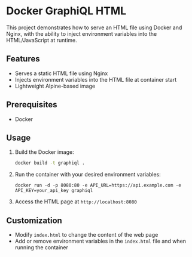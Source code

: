 # Docker GraphiQL HTML

This project demonstrates how to serve an HTML file using Docker and Nginx, with the ability to inject environment variables into the HTML/JavaScript at runtime.

## Features

- Serves a static HTML file using Nginx
- Injects environment variables into the HTML file at container start
- Lightweight Alpine-based image

## Prerequisites

- Docker

## Usage

1. Build the Docker image:

   ```bash
   docker build -t graphiql .
   ```

2. Run the container with your desired environment variables:

   ```
   docker run -d -p 8080:80 -e API_URL=https://api.example.com -e API_KEY=your_api_key graphiql
   ```

3. Access the HTML page at `http://localhost:8080`

## Customization

- Modify `index.html` to change the content of the web page
- Add or remove environment variables in the `index.html` file and when running the container
